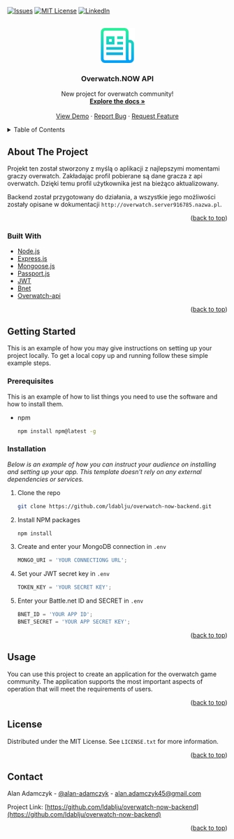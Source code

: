 <div id="top"></div>

[![Issues][issues-shield]][issues-url]
[![MIT License][license-shield]][license-url]
[![LinkedIn][linkedin-shield]][linkedin-url]



<!-- PROJECT LOGO -->
<br />
<div align="center">
  <a href="https://github.com/ldablju/overwatch-now-backend">
    <img src="logo.png" alt="Logo" width="80" height="80">
  </a>

  <h3 align="center">Overwatch.NOW API</h3>

  <p align="center">
    New project for overwatch community!
    <br />
    <a href="https://github.com/ldablju/overwatch-now-backend"><strong>Explore the docs »</strong></a>
    <br />
    <br />
    <a href="http://overwatch.server916785.nazwa.pl">View Demo</a>
    ·
    <a href="https://github.com/Ldablju/overwatch-now-backend/issues">Report Bug</a>
    ·
    <a href="https://github.com/Ldablju/overwatch-now-backend/issues">Request Feature</a>
  </p>
</div>



<!-- TABLE OF CONTENTS -->
<details>
  <summary>Table of Contents</summary>
  <ol>
    <li>
      <a href="#about-the-project">About The Project</a>
      <ul>
        <li><a href="#built-with">Built With</a></li>
      </ul>
    </li>
    <li>
      <a href="#getting-started">Getting Started</a>
      <ul>
        <li><a href="#prerequisites">Prerequisites</a></li>
        <li><a href="#installation">Installation</a></li>
      </ul>
    </li>
    <li><a href="#usage">Usage</a></li>
    <li><a href="#license">License</a></li>
    <li><a href="#contact">Contact</a></li>
    <li><a href="#acknowledgments">Acknowledgments</a></li>
  </ol>
</details>



<!-- ABOUT THE PROJECT -->
## About The Project

Projekt ten został stworzony z myślą o aplikacji z najlepszymi momentami graczy overwatch. Zakładając profil pobierane są dane gracza z api overwatch. Dzięki temu profil użytkownika jest na bieżąco aktualizowany. 

Backend został przygotowany do działania, a wszystkie jego możliwości zostały opisane w dokumentacji `http://overwatch.server916785.nazwa.pl`.

<p align="right">(<a href="#top">back to top</a>)</p>



### Built With

* [Node.js](https://nodejs.org/)
* [Express.js](https://expressjs.com/)
* [Mongoose.js](https://mongoosejs.com/)
* [Passport.js](https://www.passportjs.org/)
* [JWT](https://jwt.io/)
* [Bnet](https://develop.battle.net/)
* [Overwatch-api](https://www.npmjs.com/package/overwatch-api)

<p align="right">(<a href="#top">back to top</a>)</p>



<!-- GETTING STARTED -->
## Getting Started

This is an example of how you may give instructions on setting up your project locally.
To get a local copy up and running follow these simple example steps.

### Prerequisites

This is an example of how to list things you need to use the software and how to install them.
* npm
  ```sh
  npm install npm@latest -g
  ```

### Installation

_Below is an example of how you can instruct your audience on installing and setting up your app. This template doesn't rely on any external dependencies or services._

1. Clone the repo
   ```sh
   git clone https://github.com/ldablju/overwatch-now-backend.git
   ```
2. Install NPM packages
   ```sh
   npm install
   ```
3. Create and enter your MongoDB connection in `.env`
   ```js
   MONGO_URI = 'YOUR CONNECTIONG URL';
   ```
4. Set your JWT secret key in `.env`
   ```js
   TOKEN_KEY = 'YOUR SECRET KEY';
   ```
5. Enter your Battle.net ID and SECRET in `.env`
   ```js
   BNET_ID = 'YOUR APP ID';
   BNET_SECRET = 'YOUR APP SECRET KEY';
   ```

<p align="right">(<a href="#top">back to top</a>)</p>



<!-- USAGE EXAMPLES -->
## Usage

You can use this project to create an application for the overwatch game community. The application supports the most important aspects of operation that will meet the requirements of users.

<p align="right">(<a href="#top">back to top</a>)</p>


<!-- LICENSE -->
## License

Distributed under the MIT License. See `LICENSE.txt` for more information.

<p align="right">(<a href="#top">back to top</a>)</p>



<!-- CONTACT -->
## Contact

Alan Adamczyk - [@alan-adamczyk](https://www.linkedin.com/in/alan-adamczyk) - alan.adamczyk45@gmail.com

Project Link: [https://github.com/ldablju/overwatch-now-backend](https://github.com/ldablju/overwatch-now-backend)

<p align="right">(<a href="#top">back to top</a>)</p>


<!-- MARKDOWN LINKS & IMAGES -->
<!-- https://www.markdownguide.org/basic-syntax/#reference-style-links -->

[issues-shield]: https://img.shields.io/github/issues/othneildrew/Best-README-Template.svg?style=for-the-badge
[issues-url]: https://github.com/Ldablju/overwatch-now-backend/issues
[license-shield]: https://img.shields.io/github/license/othneildrew/Best-README-Template.svg?style=for-the-badge
[license-url]: https://github.com/Ldablju/overwatch-now-backend/blob/master/LICENSE.txt
[linkedin-shield]: https://img.shields.io/badge/-LinkedIn-black.svg?style=for-the-badge&logo=linkedin&colorB=555
[linkedin-url]: https://linkedin.com/in/alan-adamczyk